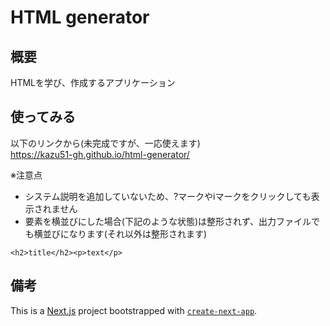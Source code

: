 # HTML generator

## 概要
HTMLを学び、作成するアプリケーション

## 使ってみる
以下のリンクから(未完成ですが、一応使えます)  
https://kazu51-gh.github.io/html-generator/

※注意点  
 - システム説明を追加していないため、?マークやiマークをクリックしても表示されません
 - 要素を横並びにした場合(下記のような状態)は整形されず、出力ファイルでも横並びになります(それ以外は整形されます)
```
<h2>title</h2><p>text</p>
```

## 備考
This is a [Next.js](https://nextjs.org/) project bootstrapped with [`create-next-app`](https://github.com/vercel/next.js/tree/canary/packages/create-next-app).
